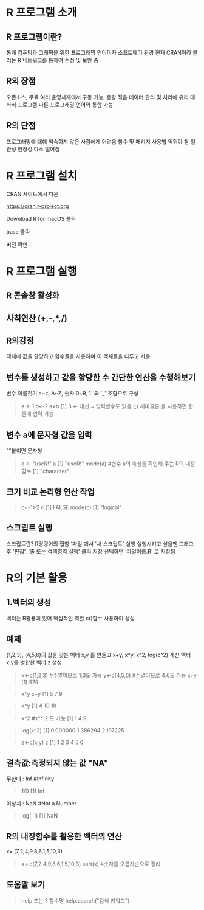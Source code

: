 # R 프로그램 소개

## R 프로그램이란?

통계 컴퓨팅과 그래픽을 위한 프로그래밍 언어이자 소프트웨어 환경
현재 CRAN이라 불리는 R 네트워크를 통하여 수정 및 보완 중

## R의 장점
오픈소스, 무료
여러 운영체제에서 구동 가능, 용량 적음
데이터 관리 및 처리에 유리
대화식 프로그램
다른 프로그래밍 언어와 통합 가능

## R의 단점
프로그래밍에 대해 익숙하지 않은 사람에게 어려움
함수 및 패키지 사용법 익혀야 함
일관성 안정성 다소 떨어짐

# R 프로그램 설치

CRAN 사이트에서 다운

https://cran.r-project.org

Download R for macOS 클릭

base 클릭

버전 확인

# R 프로그램 실행

## R 콘솔창 활성화

## 사칙연산 (+,-,*,/)

## R의강정
객체에 값을 할당하고 함수들을 사용하여 이 객체들을 다루고 사용

## 변수를 생성하고 값을 할당한 수 간단한 연산을 수행해보기
변수 이름짓기
a~z, A~Z, 숫자 0~9, '.' 와 '_' 조합으로 구성
> a <-1
> b<-2
> a+b
[1] 3
<- 대신 = 입력할수도 있음
(;) 세미콜론 을 사용하면 한줄에 입력 가능

## 변수 a에 문자형 값을 입력
""붙이면 문자형
>a <- "useR!"
>a
[1] "useR!"
>mode(a) #변수 a의 속성을 확인해 주는 R의 내장함수
[1] "character"

## 크기 비교 논리형 연산 작업
>c<-1>2
>c
[1] FALSE
>mode(c)
[1] "logical"

## 스크립트 실행
스크립트란? R명령어의 집함
'파일'에서 '새 스크립트' 실행
실행시키고 싶을땐 드래그 후 '편집', '줄 또는 석택영역 실행' 클릭
저장 선택하면 '파일이름.R' 로 저장됨

# R의 기본 활용

## 1.벡터의 생성
벡터는 R활용에 있어 핵심적인 역할
c()함수 사용하여 생성

## 예제
(1,2,3), (4,5,6)의 값을 갖는 벡터 x,y 를 만들고 
x+y, x*y, x^2, log(c^2) 계산
벡터 x,y를 병합한 벡터 z 생성

>x<-c(1,2,3) #수열이므로 1:3도 가능
>y<-c(4,5,6) #수열이므로 4:6도 가능
>x+y
[1] 579

> x*y
>x+y
[1] 5 7 9

>x*y
[1] 4 10 18

>x^2 #x** 2 도 가능
>[1] 1 4 9

>log(x^2)
[1] 0.000000 1.386294 2.197225

>z<-c(x,y)
>z
[1] 1 2 3 4 5 6

## 결측값:측정되지 않는 값 "NA"

무한대 : Inf #Infinity
>1/0
[1] Inf

이상치 : NaN #Not a Number
>log(-1) 
[1] NaN

## R의 내장함수를 활용한 벡터의 연산
x= (7,2,4,9,8,6,1,5,10,3)

>x<-c(7,2,4,9,8,6,1,5,10,3)
>sort(x) #숫자를 오름차순으로 정리

## 도움말 보기
>help 또는 ? 함수명
help.search("검색 키워드")




